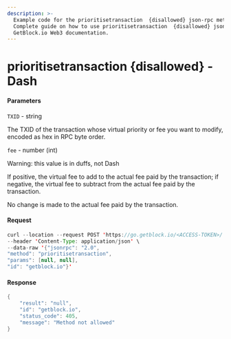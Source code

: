 ```yaml
---
description: >-
  Example code for the prioritisetransaction  {disallowed} json-rpc method.
  Сomplete guide on how to use prioritisetransaction  {disallowed} json-rpc in
  GetBlock.io Web3 documentation.
---
```


# prioritisetransaction {disallowed} - Dash

#### Parameters

`TXID` - string

The TXID of the transaction whose virtual priority or fee you want to modify, encoded as hex in RPC byte order.

`fee` - number (int)

Warning: this value is in duffs, not Dash

If positive, the virtual fee to add to the actual fee paid by the transaction; if negative, the virtual fee to subtract from the actual fee paid by the transaction.

No change is made to the actual fee paid by the transaction.

#### Request

```java
curl --location --request POST 'https://go.getblock.io/<ACCESS-TOKEN>/' \
--header 'Content-Type: application/json' \
--data-raw '{"jsonrpc": "2.0",
"method": "prioritisetransaction",
"params": [null, null],
"id": "getblock.io"}'
```

#### Response

```java
{
    "result": "null",
    "id": "getblock.io",
    "status_code": 405,
    "message": "Method not allowed"
}
```
